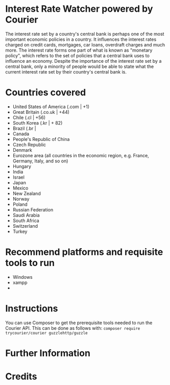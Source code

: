 # Interest Rate Watcher powered by Courier
The interest rate set by a country's central bank is perhaps one of the most important economic policies in a country. It influences the interest rates charged on credit cards, mortgages, car loans, overdraft charges and much more. The interest rate forms one part of what is known as "monetary policy", which refers to the set of policies that a central bank uses to influence an economy. Despite the importance of the interest rate set by a central bank, only a minority of people would be able to state what the current interest rate set by their country's central bank is. 

# Countries covered
* United States of America (.com | +1)
* Great Britain (.co.uk | +44)
* Chile (.cl | +56)
* South Korea (.kr | + 82)
* Brazil (.br | 
* Canada
* People's Republic of China
* Czech Republic
* Denmark
* Eurozone area (all countries in the economic region, e.g. France, Germany, Italy, and so on)
* Hungary
* India
* Israel
* Japan
* Mexico
* New Zealand
* Norway
* Poland
* Russian Federation
* Saudi Arabia
* South Africa
* Switzerland
* Turkey

# Recommend platforms and requisite tools to run
* Windows
* xampp
* 

# Instructions
You can use Composer to get the prerequisite tools needed to run the Courier API. This can be done as follows with:
` composer require trycourier/courier guzzlehttp/guzzle `

# Further Information


# Credits
